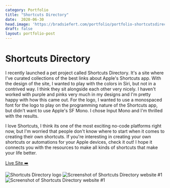 ```yaml
---
category: Portfolio
title: "Shortcuts Directory"
date:  2020-06-30
head.image: 'https://bradsiefert.com/portfolio/portfolio-shortcutsdirectory-logo.jpg'
draft: false
layout: portfolio-post
---
```


# Shortcuts Directory

I recently launched a pet project called Shortcuts Directory. It's a site where I've curated collections of the best links about Apple's Shortcuts app. With the design of the site, I wanted to play with the colors in Siri, but not in a contrived way. I think they sit alongside each other very nicely. I haven't worked with purple and pinks very much in my designs and I'm pretty happy with how this came out. For the logo, I wanted to use a monospaced font for the logo to play on the programming nature of the Shortcuts app, but didn't want to use Apple's SF Mono. I chose Input Mono and I'm thrilled with the results.

I love Shortcuts, I think its one of the most exciting no-code platforms right now, but I'm worried that people don't know where to start when it comes to creating their own shortcuts. If you're interesting in creating your own shortcuts or automations for your Apple devices, check it out! I hope it connects you with the resources to make all kinds of shortcuts that make your life better.

<a class="btn btn-outline-dark mb-32" target="_blank" href="https://shortcuts.directory">Live Site ➡️</a>

![Shortcuts Directory logo](../portfolio/portfolio-shortcutsdirectory-logo.jpg)
![Screenshot of Shortcuts Directory website #1](../portfolio/portfolio-shortcutsdirectory-site.jpg)
![Screenshot of Shortcuts Directory website #1](../portfolio/portfolio-shortcutsdirectory-site2.jpg)
